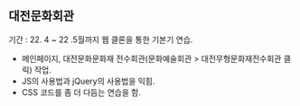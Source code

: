 ## 대전문화회관
기간 : 22. 4 ~ 22 .5월까지 웹 클론을 통한 기본기 연습.

- 메인페이지, 대전문화문화재 전수회관(문화예술회관 > 대전무형문화재전수회관 클릭) 작업.
- JS의 사용법과 jQuery의 사용법을 익힘.
- CSS 코드를 좀 더 다듬는 연습을 함.
